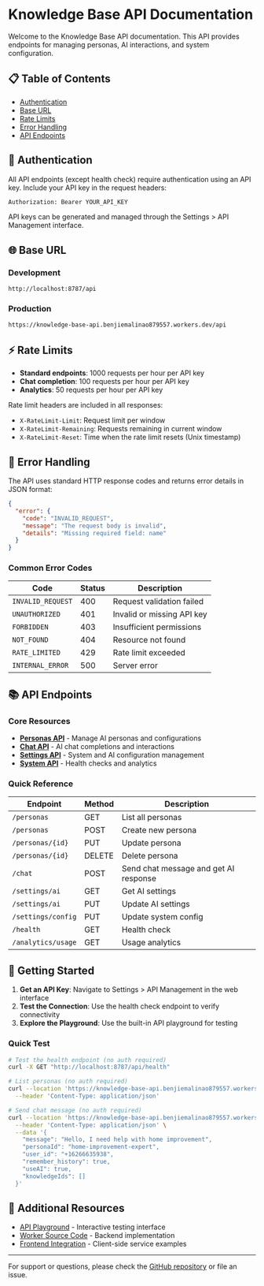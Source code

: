 # Knowledge Base API Documentation

Welcome to the Knowledge Base API documentation. This API provides endpoints for managing personas, AI interactions, and system configuration.

## 📋 Table of Contents

- [Authentication](#authentication)
- [Base URL](#base-url)
- [Rate Limits](#rate-limits)
- [Error Handling](#error-handling)
- [API Endpoints](#api-endpoints)

## 🔐 Authentication

All API endpoints (except health check) require authentication using an API key. Include your API key in the request headers:

```bash
Authorization: Bearer YOUR_API_KEY
```

API keys can be generated and managed through the Settings > API Management interface.

## 🌐 Base URL

### Development
```
http://localhost:8787/api
```

### Production
```
https://knowledge-base-api.benjiemalinao879557.workers.dev/api
```

## ⚡ Rate Limits

- **Standard endpoints**: 1000 requests per hour per API key
- **Chat completion**: 100 requests per hour per API key
- **Analytics**: 50 requests per hour per API key

Rate limit headers are included in all responses:
- `X-RateLimit-Limit`: Request limit per window
- `X-RateLimit-Remaining`: Requests remaining in current window
- `X-RateLimit-Reset`: Time when the rate limit resets (Unix timestamp)

## 🚨 Error Handling

The API uses standard HTTP response codes and returns error details in JSON format:

```json
{
  "error": {
    "code": "INVALID_REQUEST",
    "message": "The request body is invalid",
    "details": "Missing required field: name"
  }
}
```

### Common Error Codes

| Code | Status | Description |
|------|--------|-------------|
| `INVALID_REQUEST` | 400 | Request validation failed |
| `UNAUTHORIZED` | 401 | Invalid or missing API key |
| `FORBIDDEN` | 403 | Insufficient permissions |
| `NOT_FOUND` | 404 | Resource not found |
| `RATE_LIMITED` | 429 | Rate limit exceeded |
| `INTERNAL_ERROR` | 500 | Server error |

## 📚 API Endpoints

### Core Resources

- **[Personas API](./personas-api.md)** - Manage AI personas and configurations
- **[Chat API](./chat-api.md)** - AI chat completions and interactions
- **[Settings API](./settings-api.md)** - System and AI configuration management
- **[System API](./system-api.md)** - Health checks and analytics

### Quick Reference

| Endpoint | Method | Description |
|----------|--------|-------------|
| `/personas` | GET | List all personas |
| `/personas` | POST | Create new persona |
| `/personas/{id}` | PUT | Update persona |
| `/personas/{id}` | DELETE | Delete persona |
| `/chat` | POST | Send chat message and get AI response |
| `/settings/ai` | GET | Get AI settings |
| `/settings/ai` | PUT | Update AI settings |
| `/settings/config` | PUT | Update system config |
| `/health` | GET | Health check |
| `/analytics/usage` | GET | Usage analytics |

## 🚀 Getting Started

1. **Get an API Key**: Navigate to Settings > API Management in the web interface
2. **Test the Connection**: Use the health check endpoint to verify connectivity
3. **Explore the Playground**: Use the built-in API playground for testing

### Quick Test

```bash
# Test the health endpoint (no auth required)
curl -X GET "http://localhost:8787/api/health"

# List personas (no auth required)
curl --location 'https://knowledge-base-api.benjiemalinao879557.workers.dev/api/personas' \
  --header 'Content-Type: application/json'

# Send chat message (no auth required)  
curl --location 'https://knowledge-base-api.benjiemalinao879557.workers.dev/api/chat' \
  --header 'Content-Type: application/json' \
  --data '{
    "message": "Hello, I need help with home improvement",
    "personaId": "home-improvement-expert",
    "user_id": "+16266635938",
    "remember_history": true,
    "useAI": true,
    "knowledgeIds": []
  }'
```

## 📖 Additional Resources

- [API Playground](../src/components/ApiManagement.tsx) - Interactive testing interface
- [Worker Source Code](../worker/knowledge-base-api/) - Backend implementation
- [Frontend Integration](../src/services/) - Client-side service examples

---

For support or questions, please check the [GitHub repository](https://github.com/benjiemalinao87/myknowledgebase) or file an issue.